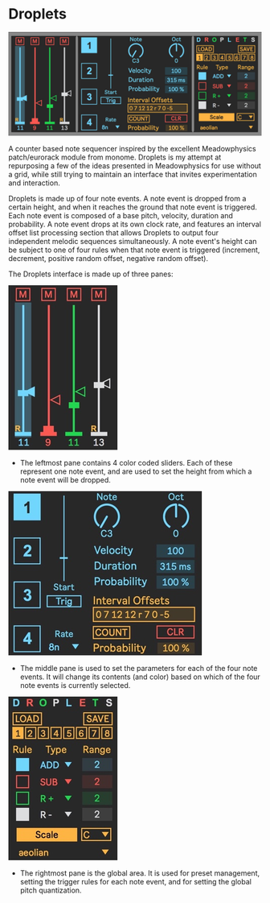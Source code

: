 # Droplets

![Droplets Image](Droplets.jpg)

A counter based note sequencer inspired by the excellent Meadowphysics patch/eurorack 
module from monome. Droplets is my attempt at repurposing a few of the ideas presented 
in Meadowphysics for use without a grid, while still trying to maintain an interface 
that invites experimentation and interaction.

Droplets is made up of four note events. A note event is dropped from a certain
height, and when it reaches the ground that note event is triggered. Each note event 
is composed of a base pitch, velocity, duration and probability. A note event drops
at its own clock rate, and features an interval offset list processing section 
that allows Droplets to output four independent melodic sequences simultaneously.
A note event's height can be subject to one of four rules when that note event is
triggered (increment, decrement, positive random offset, negative random offset).


The Droplets interface is made up of three panes:

![Droplets Image](left.jpg)
- The leftmost pane contains 4 color coded sliders. Each of these represent one note event,
and are used to set the height from which a note event will be dropped.

![Droplets Image](middle.jpg)
- The middle pane is used to set the parameters for each of the four note events. It will
change its contents (and color) based on which of the four note events is currently selected.

![Droplets Image](right.jpg)
- The rightmost pane is the global area. It is used for preset management, setting the trigger
rules for each note event, and for setting the global pitch quantization.

